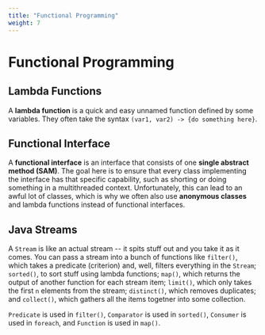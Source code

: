```yaml
---
title: "Functional Programming"
weight: 7
---
```


<!-- markdownlint-disable-next-line MD025 -->
# Functional Programming

## Lambda Functions

A **lambda function** is a quick and easy unnamed function defined by some variables. They often take the syntax `(var1, var2) -> {do something here}`.

## Functional Interface

A **functional interface** is an interface that consists of one **single abstract method (SAM)**. The goal here is to ensure that every class implementing the interface has that specific capability, such as shorting or doing something in a multithreaded context. Unfortunately, this can lead to an awful lot of classes, which is why we often also use **anonymous classes** and lambda functions instead of functional interfaces.

## Java Streams

A `Stream` is like an actual stream -- it spits stuff out and you take it as it comes. You can pass a stream into a bunch of functions like `filter()`, which takes a predicate (criterion) and, well, filters everything in the `Stream`; `sorted()`, to sort stuff using lambda functions; `map()`, which returns the output of another function for each stream item; `limit()`, which only takes the first `n` elements from the stream; `distinct()`, which removes duplicates; and `collect()`, which gathers all the items togetner into some collection.

`Predicate` is used in `filter()`, `Comparator` is used in `sorted()`, `Consumer` is used in `foreach`, and `Function` is used in `map()`.
